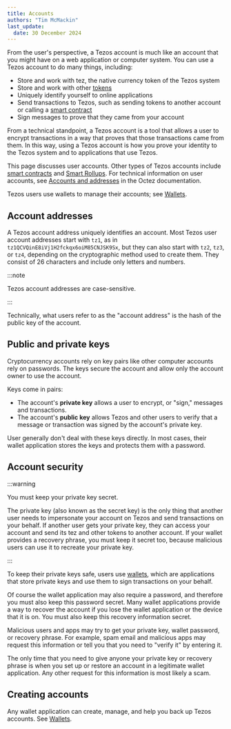 ```yaml
---
title: Accounts
authors: "Tim McMackin"
last_update:
  date: 30 December 2024
---
```


From the user's perspective, a Tezos account is much like an account that you might have on a web application or computer system.
You can use a Tezos account to do many things, including:

- Store and work with tez, the native currency token of the Tezos system
- Store and work with other [tokens](/architecture/tokens)
- Uniquely identify yourself to online applications
- Send transactions to Tezos, such as sending tokens to another account or calling a [smart contract](/smart-contracts)
- Sign messages to prove that they came from your account

From a technical standpoint, a Tezos account is a tool that allows a user to encrypt transactions in a way that proves that those transactions came from them.
In this way, using a Tezos account is how you prove your identity to the Tezos system and to applications that use Tezos.

This page discusses user accounts.
Other types of Tezos accounts include [smart contracts](/smart-contracts) and [Smart Rollups](/architecture/smart-rollups).
For technical information on user accounts, see [Accounts and addresses](https://tezos.gitlab.io/active/accounts.html) in the Octez documentation.

Tezos users use wallets to manage their accounts; see [Wallets](/using/wallets).

## Account addresses

A Tezos account address uniquely identifies an account.
Most Tezos user account addresses start with `tz1`, as in `tz1QCVQinE8iVj1H2fckqx6oiM85CNJSK9Sx`, but they can also start with `tz2`, `tz3`, or `tz4`, depending on the cryptographic method used to create them.
They consist of 26 characters and include only letters and numbers.

:::note

Tezos account addresses are case-sensitive.

:::

Technically, what users refer to as the "account address" is the hash of the public key of the account.

## Public and private keys

Cryptocurrency accounts rely on key pairs like other computer accounts rely on passwords.
The keys secure the account and allow only the account owner to use the account.

Keys come in pairs:

- The account's **private key** allows a user to encrypt, or "sign," messages and transactions.
- The account's **public key** allows Tezos and other users to verify that a message or transaction was signed by the account's private key.

User generally don't deal with these keys directly.
In most cases, their wallet application stores the keys and protects them with a password.

## Account security

:::warning

You must keep your private key secret.

The private key (also known as the secret key) is the only thing that another user needs to impersonate your account on Tezos and send transactions on your behalf.
If another user gets your private key, they can access your account and send its tez and other tokens to another account.
If your wallet provides a recovery phrase, you must keep it secret too, because malicious users can use it to recreate your private key.

:::

To keep their private keys safe, users use [wallets](/using/wallets), which are applications that store private keys and use them to sign transactions on your behalf.

Of course the wallet application may also require a password, and therefore you must also keep this password secret.
Many wallet applications provide a way to recover the account if you lose the wallet application or the device that it is on.
You must also keep this recovery information secret.

Malicious users and apps may try to get your private key, wallet password, or recovery phrase.
For example, spam email and malicious apps may request this information or tell you that you need to "verify it" by entering it.

The only time that you need to give anyone your private key or recovery phrase is when you set up or restore an account in a legitimate wallet application.
Any other request for this information is most likely a scam.

## Creating accounts

Any wallet application can create, manage, and help you back up Tezos accounts.
See [Wallets](/using/wallets).
